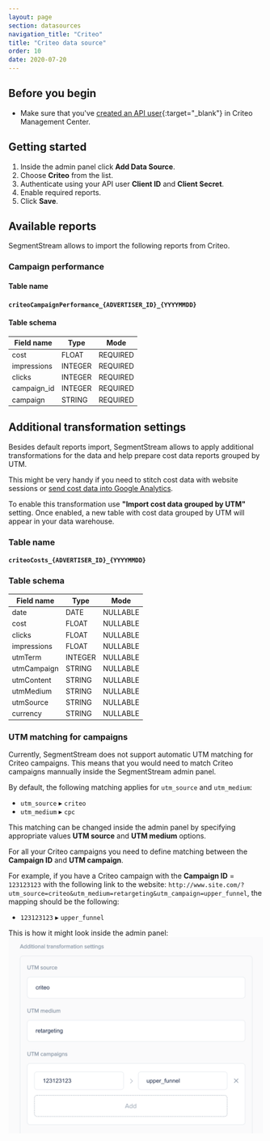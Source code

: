 ```yaml
---
layout: page
section: datasources
navigation_title: "Criteo"
title: "Criteo data source"
order: 10
date: 2020-07-20
---
```


## Before you begin

* Make sure that you've [created an API user](https://support.criteo.com/s/article?article=API-Getting-Started&language=en_US){:target="_blank"} in Criteo Management Center.

## Getting started

1. Inside the admin panel click **Add Data Source**.
2. Choose **Criteo** from the list.
3. Authenticate using your API user **Client ID** and **Client Secret**.
4. Enable required reports.
5. Click **Save**.

## Available reports

SegmentStream allows to import the following reports from Criteo.

### Campaign performance

#### Table name
**`criteoCampaignPerformance_{ADVERTISER_ID}_{YYYYMMDD}`**

#### Table schema

Field name|Type|Mode
--- | --- | ---
cost | FLOAT | REQUIRED
impressions | INTEGER | REQUIRED
clicks | INTEGER | REQUIRED
campaign_id | INTEGER | REQUIRED
campaign | STRING | REQUIRED

## Additional transformation settings

Besides default reports import, SegmentStream allows to apply additional transformations for the data and help prepare cost data reports grouped by UTM.

This might be very handy if you need to stitch cost data with website sessions or [send cost data into Google Analytics](/datadestinations/google-analytics).

To enable this transformation use **"Import cost data grouped by UTM"** setting. Once enabled, a new table with cost data grouped by UTM will appear in your data warehouse.

### Table name
**`criteoCosts_{ADVERTISER_ID}_{YYYYMMDD}`**

### Table schema

Field name|Type|Mode
--- | --- | ---
date | DATE | NULLABLE
cost | FLOAT | NULLABLE
clicks | FLOAT | NULLABLE
impressions | FLOAT | NULLABLE
utmTerm | INTEGER | NULLABLE
utmCampaign | STRING | NULLABLE
utmContent | STRING | NULLABLE
utmMedium | STRING | NULLABLE
utmSource | STRING | NULLABLE
currency | STRING | NULLABLE

### UTM matching for campaigns

Currently, SegmentStream does not support automatic UTM matching for Criteo campaigns. This means that you would need to match Criteo campaigns mannually inside the SegmentStream admin panel.

By default, the following matching applies for `utm_source` and `utm_medium`:
* `utm_source` ▸ `criteo`
* `utm_medium` ▸ `cpc`

This matching can be changed inside the admin panel by specifying appropriate values **UTM source** and **UTM medium** options.

For all your Criteo campaigns you need to define matching between the **Campaign ID** and **UTM campaign**.

For example, if you have a Criteo campaign with the **Campaign ID** = `123123123` with the following link to the website: `http://www.site.com/?utm_source=criteo&utm_medium=retargeting&utm_campaign=upper_funnel`, the mapping should be the following:

* `123123123` ▸ `upper_funnel`

This is how it might look inside the admin panel:
<img src="/img/criteo/criteo-utm-params.png" alt="Criteo URL params matching" width="650"/>
